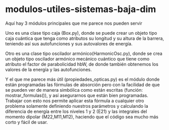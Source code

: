 # modulos-utiles-sistemas-baja-dim
Aquí hay 3 módulos principales que me parece nos pueden servir


Uno es una clase tipo caja (Box.py), donde se puede crear un objeto tipo caja cuántica
que tenga como atributos su longitud y su altura de la barrera, teniendo así 
sus autofunciones y sus autovalores de energía.


Otro es una clase tipo oscilador armónico(HarmonicOsc.py), donde se crea un objeto tipo oscilador
armónico mecánico cuántico que tiene como atributo el factor de parabolicidad hbW, 
de donde también obtenemos los valores de la energía y las autofunciones.


Y el que me parece más útil (propiedades_opticas.py) es el módulo donde están programadas las fórmulas de 
absorción pero con la facilidad de que se pueden ver de manera simbólica como están 
escritas (función: mostrar_formulas()), y así asegurarnos que están bien programadas.
Trabajar con esto nos permite aplicar esta fórmula a cualquier otro problema 
solamente definiendo nuestros parámetros y calculando la diferencia de 
energía entre los niveles 1 y 2 (E21) y las integrales del momento dipolar
(M22,M11,M12), haciendo que el código sea mucho más corto y fácil de usar.
